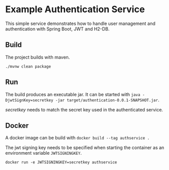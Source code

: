 Example Authentication Service
==============================

This simple service demonstrates how to handle user management and authentication with Spring Boot, JWT and H2-DB.

Build
-----

The project builds with maven.

`./mvnw clean package`

Run
---

The build produces an executable jar. It can be started with `java -DjwtSignKey=secretkey -jar target/authentication-0.0.1-SNAPSHOT.jar`.

*secretkey* needs to match the secret key used in the authenticated service.

Docker
------

A docker image can be build with `docker build --tag authservice .`

The jwt signing key needs to be specified when starting the container as an environment variable `JWTSIGNINGKEY`.

`docker run -e JWTSIGNINGKEY=secretkey authservice`